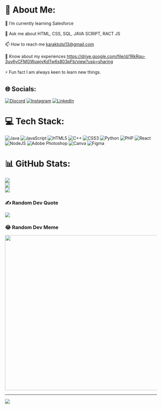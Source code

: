 # 💫 About Me:
🌱 I’m currently learning Salesforce<br><br>💬 Ask me about HTML, CSS, SQL, JAVA SCRIPT, RACT JS<br><br>📫 How to reach me karaktulsi13@gmail.com<br><br>📄 Know about my experiences https://drive.google.com/file/d/1RkRqu-3uv6yCFMGWuwjvKdTw6s803pFb/view?usp=sharing<br><br>⚡ Fun fact I am always keen to learn new things.


## 🌐 Socials:
[![Discord](https://img.shields.io/badge/Discord-%237289DA.svg?logo=discord&logoColor=white)](https://discord.gg/tk#0438) [![Instagram](https://img.shields.io/badge/Instagram-%23E4405F.svg?logo=Instagram&logoColor=white)](https://instagram.com/tulsi_0213) [![LinkedIn](https://img.shields.io/badge/LinkedIn-%230077B5.svg?logo=linkedin&logoColor=white)](https://linkedin.com/in/https://www.linkedin.com/in/tulsi-kumari-78a581201/) 

# 💻 Tech Stack:
![Java](https://img.shields.io/badge/java-%23ED8B00.svg?style=for-the-badge&logo=java&logoColor=white) ![JavaScript](https://img.shields.io/badge/javascript-%23323330.svg?style=for-the-badge&logo=javascript&logoColor=%23F7DF1E) ![HTML5](https://img.shields.io/badge/html5-%23E34F26.svg?style=for-the-badge&logo=html5&logoColor=white) ![C++](https://img.shields.io/badge/c++-%2300599C.svg?style=for-the-badge&logo=c%2B%2B&logoColor=white) ![CSS3](https://img.shields.io/badge/css3-%231572B6.svg?style=for-the-badge&logo=css3&logoColor=white) ![Python](https://img.shields.io/badge/python-3670A0?style=for-the-badge&logo=python&logoColor=ffdd54) ![PHP](https://img.shields.io/badge/php-%23777BB4.svg?style=for-the-badge&logo=php&logoColor=white) ![React](https://img.shields.io/badge/react-%2320232a.svg?style=for-the-badge&logo=react&logoColor=%2361DAFB) ![NodeJS](https://img.shields.io/badge/node.js-6DA55F?style=for-the-badge&logo=node.js&logoColor=white) ![Adobe Photoshop](https://img.shields.io/badge/adobephotoshop-%2331A8FF.svg?style=for-the-badge&logo=adobephotoshop&logoColor=white) ![Canva](https://img.shields.io/badge/Canva-%2300C4CC.svg?style=for-the-badge&logo=Canva&logoColor=white) 	![Figma](https://img.shields.io/badge/figma-%23F24E1E.svg?style=for-the-badge&logo=figma&logoColor=white)
# 📊 GitHub Stats:
![](https://github-readme-stats.vercel.app/api?username=TK1302&theme=tokyonight&hide_border=true&include_all_commits=true&count_private=false)<br/>
![](https://github-readme-streak-stats.herokuapp.com/?user=TK1302&theme=tokyonight&hide_border=true)<br/>
![](https://github-readme-stats.vercel.app/api/top-langs/?username=TK1302&theme=tokyonight&hide_border=true&include_all_commits=true&count_private=false&layout=compact)

### ✍️ Random Dev Quote
![](https://quotes-github-readme.vercel.app/api?type=horizontal&theme=radical)

### 😂 Random Dev Meme
<img src="https://rm.up.railway.app/" width="512px"/>

---
[![](https://visitcount.itsvg.in/api?id=TK1302&icon=0&color=0)](https://visitcount.itsvg.in)

<!-- Proudly created with GPRM ( https://gprm.itsvg.in ) -->
